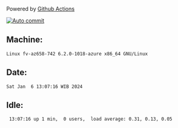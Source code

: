 Powered by [Github Actions](https://github.com/features/actions)

[![Auto commit](https://github.com/hiage/workstation/workflows/Auto%20commit/badge.svg)](https://github.com/hiage/workstation/actions?query=workflow%3A%22Auto+commit%22)

## Machine:
```
Linux fv-az658-742 6.2.0-1018-azure x86_64 GNU/Linux
```
## Date:
```
Sat Jan  6 13:07:16 WIB 2024
```
## Idle:
```
 13:07:16 up 1 min,  0 users,  load average: 0.31, 0.13, 0.05
```
